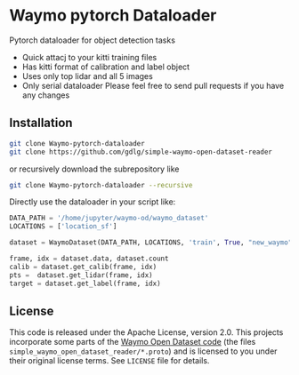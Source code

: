 
# Waymo pytorch Dataloader

Pytorch dataloader for object detection tasks
- Quick attacj to your kitti training files
- Has kitti format of calibration and label object
- Uses only top lidar and all 5 images
- Only serial dataloader
Please feel free to send pull requests if you have any changes

## Installation

```bash
git clone Waymo-pytorch-dataloader
git clone https://github.com/gdlg/simple-waymo-open-dataset-reader
```
or recursively download the subrepository like 
```bash
git clone Waymo-pytorch-dataloader --recursive
```

Directly use the dataloader in your script like:
```python
DATA_PATH = '/home/jupyter/waymo-od/waymo_dataset'
LOCATIONS = ['location_sf']

dataset = WaymoDataset(DATA_PATH, LOCATIONS, 'train', True, "new_waymo")

frame, idx = dataset.data, dataset.count
calib = dataset.get_calib(frame, idx)
pts =  dataset.get_lidar(frame, idx)
target = dataset.get_label(frame, idx)
```


## License

This code is released under the Apache License, version 2.0. This projects incorporate some parts of the [Waymo Open Dataset code](https://github.com/waymo-research/waymo-open-dataset/blob/master/README.md) (the files `simple_waymo_open_dataset_reader/*.proto`) and is licensed to you under their original license terms. See `LICENSE` file for details.
